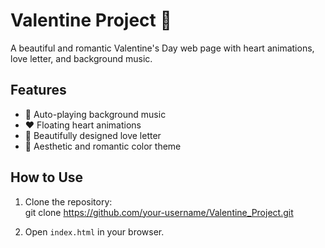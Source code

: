 # Valentine Project 💖

A beautiful and romantic Valentine's Day web page with heart animations, love letter, and background music.

## Features
- 🎵 Auto-playing background music
- ❤️ Floating heart animations
- 💌 Beautifully designed love letter
- 🎨 Aesthetic and romantic color theme

## How to Use
1. Clone the repository:  
 git clone https://github.com/your-username/Valentine_Project.git

2. Open `index.html` in your browser.
